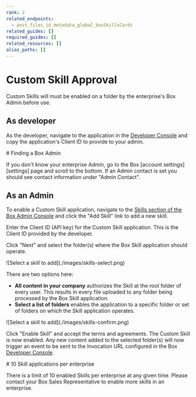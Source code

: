 ```yaml
---
rank: 2
related_endpoints:
  - post_files_id_metadata_global_boxSkillsCards
related_guides: []
required_guides: []
related_resources: []
alias_paths: []
---
```


# Custom Skill Approval

Custom Skills will must be enabled on a folder by the enterprise's Box Admin
before use.

## As developer

As the developer, navigate to the application in the 
[Developer Console][devconsole] and copy the application's Client ID to provide
to your admin.

<Message>
  # Finding a Box Admin

  If you don't know your enterprise Admin, go to the Box [account
  settings][settings] page and scroll to the bottom. If an Admin contact is set
  you should see contact  information under "Admin Contact".
</Message>

## As an Admin

To enable a Custom Skill application, navigate to the
[Skills section of the Box Admin Console][adminconsole] and click the
"Add Skill" link to add a new skill.

Enter the Client ID (API key) for the Custom Skill application. This is the
Client ID provided by the developer.

Click "Next" and select the folder(s) where the Box Skill application should
operate.

<ImageFrame border>
  ![Select a skill to add](./images/skills-select.png)
</ImageFrame>

There are two options here:

* **All content in your company** authorizes the Skill at the root folder of
  every user. This results in every file uploaded to any folder being processed
  by the Box Skill application.
* **Select a list of folders** enables the application to a specific folder
  or set of folders on which the Skill application operates.

<ImageFrame border>
  ![Select a skill to add](./images/skills-confirm.png)
</ImageFrame>

Click "Enable Skill" and accept the terms and agreements. The Custom Skill is
now enabled. Any new content added to the selected folder(s) will now trigger an
event to be sent to the Invocation URL configured in the Box
[Developer Console][devconsole].

<Message>
  # 10 Skill applications per enterprise

  There is a limit of 10 enabled Skills per enterprise at any given time. Please
  contact your Box Sales Representative to enable more skills in an enterprise.
</Message>

[adminconsole]: https://app.box.com/master/skills
[devconsole]: https://app.box.com/developers/console

